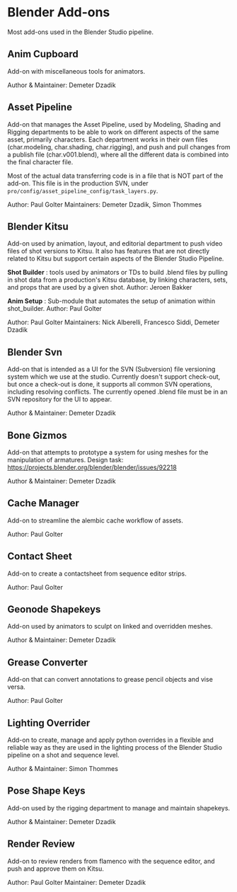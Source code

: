 # Blender Add-ons

Most add-ons used in the Blender Studio pipeline.


## Anim Cupboard

Add-on with miscellaneous tools for animators.

Author & Maintainer: Demeter Dzadik


## Asset Pipeline

Add-on that manages the Asset Pipeline, used by Modeling, Shading and Rigging departments to be able to work on different aspects of the same asset, primarily characters. Each department works in their own files (char.modeling, char.shading, char.rigging), and push and pull changes from a publish file (char.v001.blend), where all the different data is combined into the final character file.

Most of the actual data transferring code is in a file that is NOT part of the add-on. This file is in the production SVN, under `pro/config/asset_pipeline_config/task_layers.py`.

Author: Paul Golter
Maintainers: Demeter Dzadik, Simon Thommes


## Blender Kitsu

Add-on used by animation, layout, and editorial department to push video files of shot versions to Kitsu. It also has features that are not directly related to Kitsu but support certain aspects of the Blender Studio Pipeline.

**Shot Builder** : tools used by animators or TDs to build .blend files by pulling in shot data from a production's Kitsu database, by linking characters, sets, and props that are used by a given shot. Author: Jeroen Bakker

**Anim Setup** : Sub-module that automates the setup of animation within shot_builder. Author: Paul Golter

Author: Paul Golter
Maintainers: Nick Alberelli, Francesco Siddi, Demeter Dzadik

## Blender Svn

Add-on that is intended as a UI for the SVN (Subversion) file versioning system which we use at the studio. Currently doesn't support check-out, but once a check-out is done, it supports all common SVN operations, including resolving conflicts. The currently opened .blend file must be in an SVN repository for the UI to appear.

Author & Maintainer: Demeter Dzadik


## Bone Gizmos

Add-on that attempts to prototype a system for using meshes for the manipulation of armatures. Design task: https://projects.blender.org/blender/blender/issues/92218

Author & Maintainer: Demeter Dzadik

## Cache Manager

Add-on to streamline the alembic cache workflow of assets.

Author: Paul Golter

## Contact Sheet

Add-on to create a contactsheet from sequence editor strips.

Author: Paul Golter

## Geonode Shapekeys

Add-on used by animators to sculpt on linked and overridden meshes.

Author & Maintainer: Demeter Dzadik

## Grease Converter

Add-on that can convert annotations to grease pencil objects and vise versa.

Author: Paul Golter


## Lighting Overrider

Add-on to create, manage and apply python overrides in a flexible and reliable way as they are used in the lighting process of the Blender Studio pipeline on a shot and sequence level.

Author & Maintainer: Simon Thommes


## Pose Shape Keys

Add-on used by the rigging department to manage and maintain shapekeys.

Author & Maintainer: Demeter Dzadik


## Render Review

Add-on to review renders from flamenco with the sequence editor, and push and approve them on Kitsu.

Author: Paul Golter
Maintainer: Demeter Dzadik